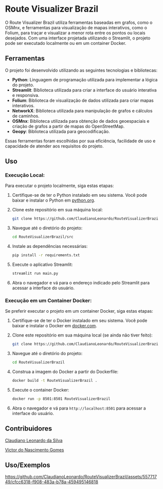
#  Route Visualizer Brazil

O Route Visualizer Brazil utiliza ferramentas baseadas em grafos, como o OSMnx, e ferramentas para visualização de mapas interativos, como o Folium, para traçar e visualizar a menor rota entre os pontos ou locais desejados. Com uma interface projetada utilizando o Streamlit, o projeto pode ser executado localmente ou em um container Docker.


## Ferramentas

O projeto foi desenvolvido utilizando as seguintes tecnologias e bibliotecas:

- **Python**: Linguagem de programação utilizada para implementar a lógica do projeto.
- **Streamlit**: Biblioteca utilizada para criar a interface do usuário interativa e responsiva.
- **Folium**: Biblioteca de visualização de dados utilizada para criar mapas interativos.
- **NetworkX**: Biblioteca utilizada para manipulação de grafos e cálculos de caminhos.
- **OSMnx**: Biblioteca utilizada para obtenção de dados geoespaciais e criação de grafos a partir de mapas do OpenStreetMap.
- **Geopy**: Biblioteca utilizada para geocodificação.

Essas ferramentas foram escolhidas por sua eficiência, facilidade de uso e capacidade de atender aos requisitos do projeto.



## Uso

### Execução Local:

Para executar o projeto localmente, siga estas etapas:

1. Certifique-se de ter o Python instalado em seu sistema. Você pode baixar e instalar o Python em [python.org](https://www.python.org/).

2. Clone este repositório em sua máquina local:

   ```bash
   git clone https://github.com/ClaudianoLeonardo/RouteVisualizerBrazil
   ```

3. Navegue até o diretório do projeto:

   ```bash
   cd RouteVisualizerBrazil/src
   ```

4. Instale as dependências necessárias:

   ```bash
   pip install -r requirements.txt
   ```

5. Execute o aplicativo Streamlit:

   ```bash
   streamlit run main.py
   ```

6. Abra o navegador e vá para o endereço indicado pelo Streamlit para acessar a interface do usuário.

### Execução em um Container Docker:

Se preferir executar o projeto em um container Docker, siga estas etapas:

1. Certifique-se de ter o Docker instalado em seu sistema. Você pode baixar e instalar o Docker em [docker.com](https://www.docker.com/).

2. Clone este repositório em sua máquina local (se ainda não tiver feito):

   ```bash
   git clone https://github.com/ClaudianoLeonardo/RouteVisualizerBrazil
   ```

3. Navegue até o diretório do projeto:

   ```bash
   cd RouteVisualizerBrazil
   ```

4. Construa a imagem do Docker a partir do Dockerfile:

   ```bash
   docker build -t RouteVisualizerBrazil .
   ```

5. Execute o container Docker:

   ```bash
   docker run -p 8501:8501 RouteVisualizerBrazil
   ```

6. Abra o navegador e vá para `http://localhost:8501` para acessar a interface do usuário.



## Contribuidores

[Claudiano Leonardo da Silva](https://github.com/ClaudianoLeonardo)
 
[Victor do Nascimento Gomes](https://github.com/VictorNGomes)
  




## Uso/Exemplos




https://github.com/ClaudianoLeonardo/RouteVisualizerBrazil/assets/55771749/cfcc6318-f908-483a-b78a-459495146818





